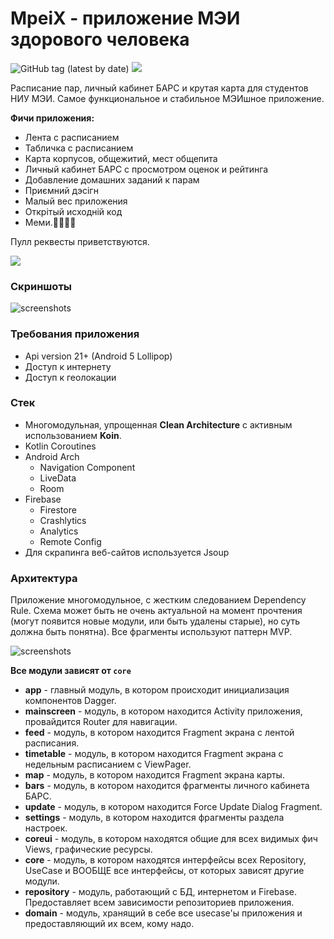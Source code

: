 # MpeiX - приложение МЭИ здорового человека

![GitHub tag (latest by date)](https://img.shields.io/github/v/tag/tonykolomeytsev/mpeiapp?label=version) 
![](https://github.com/tonykolomeytsev/mpeiapp/workflows/Android%20build/badge.svg?branch=master)

Расписание пар, личный кабинет БАРС и крутая карта для студентов НИУ МЭИ. Самое функциональное и стабильное МЭИшное приложение.

**Фичи приложения:**
+ Лента с расписанием
+ Табличка с расписанием
+ Карта корпусов, общежитий, мест общепита
+ Личный кабинет БАРС с просмотром оценок и рейтинга
+ Добавление домашних заданий к парам
+ Приємний дэсiгн 
+ Малый вес приложения 
+ Открiтый исходнiй код 
+ Меми.🤗💪😸😃

Пулл реквесты приветствуются.

[![](https://github.com/tonykolomeytsev/mpeiapp/raw/master/screenshots/3.png)](https://play.google.com/store/apps/details?id=kekmech.ru.mpeiapp)

### Скриншоты

![screenshots](https://github.com/tonykolomeytsev/mpeiapp/raw/master/screenshots/1.png)

### Требования приложения

+ Api version 21+ (Android 5 Lollipop)
+ Доступ к интернету
+ Доступ к геолокации

### Стек
 
+ Многомодульная, упрощенная **Clean Architecture** с активным использованием **Koin**.
+ Kotlin Coroutines
+ Android Arch 
  - Navigation Component
  - LiveData
  - Room
+ Firebase 
  - Firestore
  - Crashlytics
  - Analytics
  - Remote Config
+ Для скрапинга веб-сайтов используется Jsoup

### Архитектура

Приложение многомодульное, с жестким следованием Dependency Rule. Схема может быть не очень актуальной на момент прочтения (могут появится новые модули, или быть удалены старые), но суть должна быть понятна).
Все фрагменты используют паттерн MVP.

![screenshots](https://github.com/tonykolomeytsev/mpeiapp/raw/master/screenshots/2.jpg)

**Все модули зависят от `core`**

+ **app** - главный модуль, в котором происходит инициализация компонентов Dagger.
+ **mainscreen** - модуль, в котором находится Activity приложения, провайдится Router для навигации.
+ **feed** - модуль, в котором находится Fragment экрана с лентой расписания.
+ **timetable** - модуль, в котором находится Fragment экрана с недельным расписанием с ViewPager.
+ **map** - модуль, в котором находится Fragment экрана карты.
+ **bars** - модуль, в котором находится фрагменты личного кабинета БАРС.
+ **update** - модуль, в котором находится Force Update Dialog Fragment.
+ **settings** - модуль, в котором находится фрагменты раздела настроек.
+ **coreui** - модуль, в котором находятся общие для всех видимых фич Views, графические ресурсы.
+ **core** - модуль, в котором находятся интерфейсы всех Repository, UseCase и ВООБЩЕ все интерфейсы, от которых зависят другие модули.
+ **repository** - модуль, работающий с БД, интернетом и Firebase. Предоставляет всем зависимости репозиториев приложения.
+ **domain** - модуль, хранящий в себе все usecase'ы приложения и предоставляющий их всем, кому надо.
